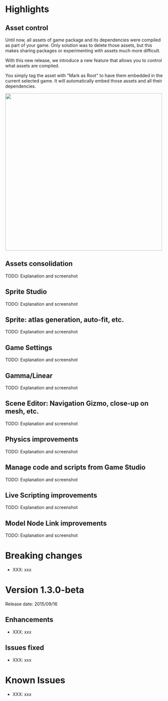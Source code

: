 # Highlights

## Asset control

Until now, all assets of game package and its dependencies were compiled as part of your game. Only solution was to delete those assets, but this makes sharing packages or experimenting with assets much more difficult.

With this new release, we introduce a new feature that allows you to control what assets are compiled.

You simply tag the asset with "Mark as Root" to have them embedded in the current selected game. It will automatically embed those assets and all their dependencies.

<img src="http://doc.paradox3d.net/1.3/rn_images/XXX.png" align="center" width="500"/>

## Assets consolidation

TODO: Explanation and screenshot

## Sprite Studio

TODO: Explanation and screenshot

## Sprite: atlas generation, auto-fit, etc.

TODO: Explanation and screenshot

## Game Settings

TODO: Explanation and screenshot

## Gamma/Linear

TODO: Explanation and screenshot

## Scene Editor: Navigation Gizmo, close-up on mesh, etc.

TODO: Explanation and screenshot

## Physics improvements

TODO: Explanation and screenshot

## Manage code and scripts from Game Studio

TODO: Explanation and screenshot

## Live Scripting improvements

TODO: Explanation and screenshot

## Model Node Link improvements

TODO: Explanation and screenshot

# Breaking changes
- XXX: xxx

# Version 1.3.0-beta

Release date: 2015/09/16

## Enhancements
- XXX: xxx

## Issues fixed
- XXX: xxx

# Known Issues
- XXX: xxx
